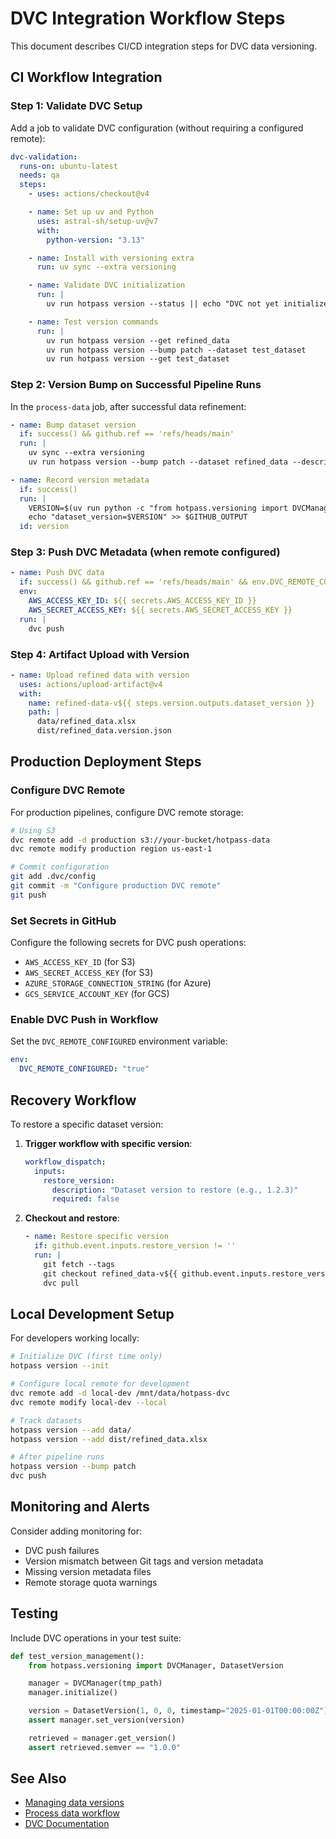 # DVC Integration Workflow Steps

This document describes CI/CD integration steps for DVC data versioning.

## CI Workflow Integration

### Step 1: Validate DVC Setup

Add a job to validate DVC configuration (without requiring a configured remote):

```yaml
dvc-validation:
  runs-on: ubuntu-latest
  needs: qa
  steps:
    - uses: actions/checkout@v4

    - name: Set up uv and Python
      uses: astral-sh/setup-uv@v7
      with:
        python-version: "3.13"

    - name: Install with versioning extra
      run: uv sync --extra versioning

    - name: Validate DVC initialization
      run: |
        uv run hotpass version --status || echo "DVC not yet initialized"

    - name: Test version commands
      run: |
        uv run hotpass version --get refined_data
        uv run hotpass version --bump patch --dataset test_dataset
        uv run hotpass version --get test_dataset
```

### Step 2: Version Bump on Successful Pipeline Runs

In the `process-data` job, after successful data refinement:

```yaml
- name: Bump dataset version
  if: success() && github.ref == 'refs/heads/main'
  run: |
    uv sync --extra versioning
    uv run hotpass version --bump patch --dataset refined_data --description "Automated pipeline run"

- name: Record version metadata
  if: success()
  run: |
    VERSION=$(uv run python -c "from hotpass.versioning import DVCManager; m=DVCManager('.'); v=m.get_version('refined_data'); print(v.semver)")
    echo "dataset_version=$VERSION" >> $GITHUB_OUTPUT
  id: version
```

### Step 3: Push DVC Metadata (when remote configured)

```yaml
- name: Push DVC data
  if: success() && github.ref == 'refs/heads/main' && env.DVC_REMOTE_CONFIGURED == 'true'
  env:
    AWS_ACCESS_KEY_ID: ${{ secrets.AWS_ACCESS_KEY_ID }}
    AWS_SECRET_ACCESS_KEY: ${{ secrets.AWS_SECRET_ACCESS_KEY }}
  run: |
    dvc push
```

### Step 4: Artifact Upload with Version

```yaml
- name: Upload refined data with version
  uses: actions/upload-artifact@v4
  with:
    name: refined-data-v${{ steps.version.outputs.dataset_version }}
    path: |
      data/refined_data.xlsx
      dist/refined_data.version.json
```

## Production Deployment Steps

### Configure DVC Remote

For production pipelines, configure DVC remote storage:

```bash
# Using S3
dvc remote add -d production s3://your-bucket/hotpass-data
dvc remote modify production region us-east-1

# Commit configuration
git add .dvc/config
git commit -m "Configure production DVC remote"
git push
```

### Set Secrets in GitHub

Configure the following secrets for DVC push operations:

- `AWS_ACCESS_KEY_ID` (for S3)
- `AWS_SECRET_ACCESS_KEY` (for S3)
- `AZURE_STORAGE_CONNECTION_STRING` (for Azure)
- `GCS_SERVICE_ACCOUNT_KEY` (for GCS)

### Enable DVC Push in Workflow

Set the `DVC_REMOTE_CONFIGURED` environment variable:

```yaml
env:
  DVC_REMOTE_CONFIGURED: "true"
```

## Recovery Workflow

To restore a specific dataset version:

1. **Trigger workflow with specific version**:

   ```yaml
   workflow_dispatch:
     inputs:
       restore_version:
         description: "Dataset version to restore (e.g., 1.2.3)"
         required: false
   ```

2. **Checkout and restore**:
   ```yaml
   - name: Restore specific version
     if: github.event.inputs.restore_version != ''
     run: |
       git fetch --tags
       git checkout refined_data-v${{ github.event.inputs.restore_version }}
       dvc pull
   ```

## Local Development Setup

For developers working locally:

```bash
# Initialize DVC (first time only)
hotpass version --init

# Configure local remote for development
dvc remote add -d local-dev /mnt/data/hotpass-dvc
dvc remote modify local-dev --local

# Track datasets
hotpass version --add data/
hotpass version --add dist/refined_data.xlsx

# After pipeline runs
hotpass version --bump patch
dvc push
```

## Monitoring and Alerts

Consider adding monitoring for:

- DVC push failures
- Version mismatch between Git tags and version metadata
- Missing version metadata files
- Remote storage quota warnings

## Testing

Include DVC operations in your test suite:

```python
def test_version_management():
    from hotpass.versioning import DVCManager, DatasetVersion

    manager = DVCManager(tmp_path)
    manager.initialize()

    version = DatasetVersion(1, 0, 0, timestamp="2025-01-01T00:00:00Z")
    assert manager.set_version(version)

    retrieved = manager.get_version()
    assert retrieved.semver == "1.0.0"
```

## See Also

- [Managing data versions](../docs/how-to-guides/manage-data-versions.md)
- [Process data workflow](.github/workflows/process-data.yml)
- [DVC Documentation](https://dvc.org/doc/start)
